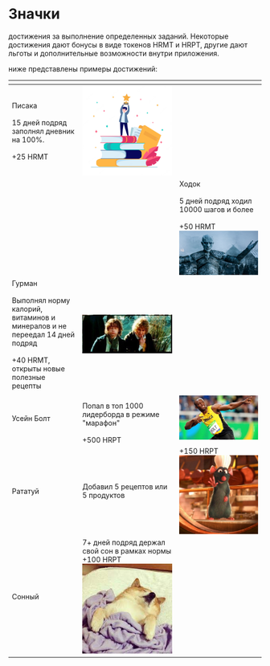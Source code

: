 # Значки

достижения за выполнение определенных заданий. Некоторые достижения дают бонусы в виде токенов HRMT и HRPT, другие дают льготы и дополнительные возможности внутри приложения.

ниже представлены примеры достижений:

<table data-view="cards"><thead><tr><th></th><th></th><th></th></tr></thead><tbody><tr><td>Писака<br><br>15 дней подряд заполнял дневник на 100%.<br><br>+25 HRMT</td><td><img src="../../.gitbook/assets/image.png" alt=""></td><td></td></tr><tr><td></td><td></td><td>Ходок<br><br>5 дней подряд ходил 10000 шагов и более<br><br>+50 HRMT<img src="../../.gitbook/assets/image (5).png" alt="" data-size="original"></td></tr><tr><td>Гурман<br><br>Выполнял норму калорий, витаминов и минералов и не переедал 14 дней подряд<br><br>+40 HRMT, открыты новые полезные рецепты</td><td><img src="../../.gitbook/assets/image (2).png" alt=""></td><td></td></tr><tr><td>Усейн Болт</td><td><br>Попал в топ 1000 лидерборда в режиме "марафон"<br><br>+500 HRPT</td><td><img src="../../.gitbook/assets/image (3).png" alt=""></td></tr><tr><td>Рататуй</td><td>Добавил 5 рецептов или 5 продуктов</td><td>+150 HRPT<br><img src="../../.gitbook/assets/image (4).png" alt=""></td></tr><tr><td>Сонный</td><td>7+ дней подряд держал свой сон в рамках нормы<br>+100 HRPT<br><img src="../../.gitbook/assets/image (6).png" alt=""></td><td></td></tr></tbody></table>
